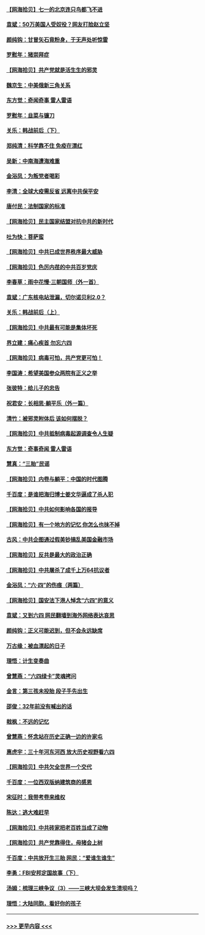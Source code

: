 #### [【网海拾贝】七一的北京连只鸟都飞不进](../pages/nsc993/n13041377.md?t=06240302) 
#### [袁斌：50万美国人受奴役？网友打脸赵立坚](../pages/nsc993/n13041330.md?t=06240302) 
#### [颜纯钩：甘冒矢石竟粉身，于无声处听惊雷](../pages/nsc993/n13041140.md?t=06240302) 
#### [罗慰年：猪崇拜症](../pages/nsc993/n13041071.md?t=06240302) 
#### [【网海拾贝】共产党就是活生生的邪灵](../pages/nsc993/n13036627.md?t=06240302) 
#### [魏京生：中美俄新三角关系](../pages/nsc993/n13035986.md?t=06240302) 
#### [东方觉：奇闻奇事 雷人雷语](../pages/nsc993/n13035878.md?t=06240302) 
#### [罗慰年：韭菜与镰刀](../pages/nsc993/n13034374.md?t=06240302) 
#### [关乐：韩战前后（下）](../pages/nsc993/n13034113.md?t=06240302) 
#### [郑纯清：科学靠不住 免疫在漂红](../pages/nsc993/n13034093.md?t=06240302) 
#### [吴新：中南海遭海难重](../pages/nsc993/n13034084.md?t=06240302) 
#### [金浴凤：为叛党者喝彩](../pages/nsc993/n13034058.md?t=06240302) 
#### [李清：全球大疫需反省 远离中共保平安](../pages/nsc993/n13033784.md?t=06240302) 
#### [唐付民：法制国家的标准](../pages/nsc993/n13032944.md?t=06240302) 
#### [【网海拾贝】民主国家结盟对抗中共的新时代](../pages/nsc993/n13031717.md?t=06240302) 
#### [吐为快：菩萨蛮](../pages/nsc993/n13030033.md?t=06240302) 
#### [【网海拾贝】中共已成世界秩序最大威胁](../pages/nsc993/n13028138.md?t=06240302) 
#### [【网海拾贝】色厉内荏的中共百岁党庆](../pages/nsc993/n13025582.md?t=06240302) 
#### [李春草：雨中花慢‧三朝国师（外一首）](../pages/nsc993/n13025567.md?t=06240302) 
#### [袁斌：广东核电站泄漏，切尔诺贝利2.0？](../pages/nsc993/n13025475.md?t=06240302) 
#### [关乐：韩战前后（上）](../pages/nsc993/n13025387.md?t=06240302) 
#### [【网海拾贝】中共最有可能是集体坏死](../pages/nsc993/n13023101.md?t=06240302) 
#### [界立建：痛心疾首 勿忘六四](../pages/nsc993/n13022339.md?t=06240302) 
#### [【网海拾贝】病毒可怕，共产党更可怕！](../pages/nsc993/n13020728.md?t=06240302) 
#### [李国涛：希望美国参众两院有正义之举](../pages/nsc993/n13020674.md?t=06240302) 
#### [张彼特：给儿子的忠告](../pages/nsc993/n13018934.md?t=06240302) 
#### [祝君安：长相思‧躺平乐（外一篇）](../pages/nsc993/n13018923.md?t=06240302) 
#### [清竹：被邪灵附体后 该如何摆脱？](../pages/nsc993/n13018877.md?t=06240302) 
#### [【网海拾贝】中共抵制病毒起源调查令人生疑](../pages/nsc993/n13017785.md?t=06240302) 
#### [东方觉：奇事奇闻 雷人雷语](../pages/nsc993/n13017577.md?t=06240302) 
#### [慧真：“三胎”民谣](../pages/nsc993/n13017394.md?t=06240302) 
#### [【网海拾贝】内卷与躺平：中国的时代图腾](../pages/nsc993/n13016128.md?t=06240302) 
#### [千百度：是谁把海归博士姜文华逼成了杀人犯](../pages/nsc993/n13015218.md?t=06240302) 
#### [【网海拾贝】中共如何影响各国的报导](../pages/nsc993/n13012599.md?t=06240302) 
#### [【网海拾贝】有一个地方的记忆 你怎么也抹不掉](../pages/nsc993/n13009802.md?t=06240302) 
#### [古风：中共企图通过假美钞搞乱美国金融市场](../pages/nsc993/n13009626.md?t=06240302) 
#### [【网海拾贝】反共是最大的政治正确](../pages/nsc993/n13007051.md?t=06240302) 
#### [【网海拾贝】中共屠杀了成千上万64抗议者](../pages/nsc993/n13002713.md?t=06240302) 
#### [金浴凤：“六·四”的伤痕（两篇）](../pages/nsc993/n13001719.md?t=06240302) 
#### [【网海拾贝】国安法下港人悼念“六四”的意义](../pages/nsc993/n13001039.md?t=06240302) 
#### [袁斌：又到六四 网民翻墙到海外网络表达哀思](../pages/nsc993/n13000995.md?t=06240302) 
#### [颜纯钩：正义可能迟到，但不会永远缺席](../pages/nsc993/n13000920.md?t=06240302) 
#### [万古缘：被血漂起的日子](../pages/nsc993/n13000914.md?t=06240302) 
#### [理悟：计生变奏曲](../pages/nsc993/n13000414.md?t=06240302) 
#### [曾慧燕：“六四绿卡”灵魂拷问](../pages/nsc993/n13000277.md?t=06240302) 
#### [金言：第三孩未投胎 段子手先出生](../pages/nsc993/n13000215.md?t=06240302) 
#### [邵俊：32年前没有喊出的话](../pages/nsc993/n13000181.md?t=06240302) 
#### [戟枫：不远的记忆](../pages/nsc993/n13000121.md?t=06240302) 
#### [曾慧燕：怀念站在历史正确一边的许家屯](../pages/nsc993/n13000073.md?t=06240302) 
#### [惠虎宇：三十年河东河西 放大历史视野看六四](../pages/nsc993/n13000018.md?t=06240302) 
#### [【网海拾贝】中共欠全世界一个交代](../pages/nsc993/n12998706.md?t=06240302) 
#### [千百度：一位西双版纳建筑商的感恩](../pages/nsc993/n12998487.md?t=06240302) 
#### [宋征时：我带考卷来维权](../pages/nsc993/n12994088.md?t=06240302) 
#### [陈达：逃大难赶早](../pages/nsc993/n12993569.md?t=06240302) 
#### [【网海拾贝】中共砖家把老百姓当成了动物](../pages/nsc993/n12993483.md?t=06240302) 
#### [【网海拾贝】共产党靠得住，母猪会上树](../pages/nsc993/n12990730.md?t=06240302) 
#### [千百度：中共放开生三胎 网民：“爱谁生谁生”](../pages/nsc993/n12990644.md?t=06240302) 
#### [李勇：FBI安邦定国故事（下）](../pages/nsc993/n12987854.md?t=06240302) 
#### [汤姆：梳理三峡争议（3）——三峡大坝会发生溃坝吗？](../pages/nsc993/n12989806.md?t=06240302) 
#### [理悟：大陆同胞，看好你的孩子](../pages/nsc993/n12989778.md?t=06240302) 

----
#### [ >>> 更早内容 <<< ](../indexes/nsc993-earlier.md)
